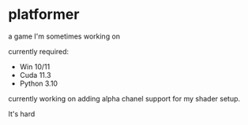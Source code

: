 # platformer
a game I'm sometimes working on
 
currently required:
- Win 10/11
- Cuda 11.3
- Python 3.10

currently working on adding alpha chanel support for my shader setup.

It's hard
